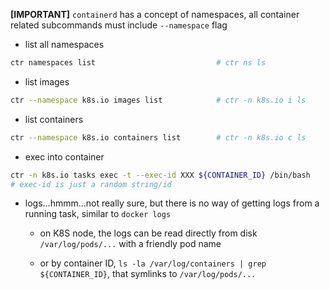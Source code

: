 **[IMPORTANT]** `containerd` has a concept of namespaces, all container related
subcommands must include `--namespace` flag

- list all namespaces
```sh
ctr namespaces list                           # ctr ns ls
```

- list images
```sh
ctr --namespace k8s.io images list            # ctr -n k8s.io i ls
```

- list containers
```sh
ctr --namespace k8s.io containers list        # ctr -n k8s.io c ls
```

- exec into container
```sh
ctr -n k8s.io tasks exec -t --exec-id XXX ${CONTAINER_ID} /bin/bash
# exec-id is just a random string/id
```

- logs...hmmm...not really sure, but there is no way of getting logs from a running task,
    similar to `docker logs`
    - on K8S node, the logs can be read directly from disk
    `/var/log/pods/...` with a friendly pod name

    - or by container ID, `ls -la /var/log/containers | grep ${CONTAINER_ID}`, that symlinks to `/var/log/pods/...`

